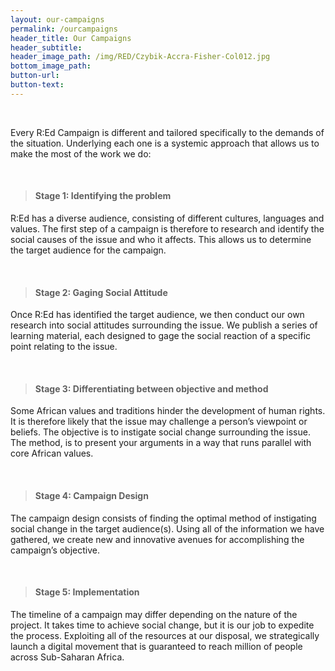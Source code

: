 ```yaml
---
layout: our-campaigns
permalink: /ourcampaigns
header_title: Our Campaigns
header_subtitle:
header_image_path: /img/RED/Czybik-Accra-Fisher-Col012.jpg
bottom_image_path:
button-url:
button-text:
---
```



&nbsp;

Every R:Ed Campaign is different and tailored specifically to the demands of the situation. Underlying each one is a systemic approach that allows us to make the most of the work we do:

&nbsp;

> #### Stage 1: Identifying the problem

R:Ed has a diverse audience, consisting of different cultures, languages and values. The first step of a campaign is therefore to research and identify the social causes of the issue and who it affects. This allows us to determine the target audience for the campaign.

&nbsp;

> #### Stage 2: Gaging Social Attitude

Once R:Ed has identified the target audience, we then conduct our own research into social attitudes surrounding the issue. We publish a series of learning material, each designed to gage the social reaction of a specific point relating to the issue.

&nbsp;

> #### Stage 3: Differentiating between objective and method

Some African values and traditions hinder the development of human rights. It is therefore likely that the issue may challenge a person’s viewpoint or beliefs. The objective is to instigate social change surrounding the issue. The method, is to present your arguments in a way that runs parallel with core African values.

&nbsp;

> #### Stage 4: Campaign Design

The campaign design consists of finding the optimal method of instigating social change in the target audience(s). Using all of the information we have gathered, we create new and innovative avenues for accomplishing the campaign’s objective.

&nbsp;

> #### Stage 5: Implementation

The timeline of a campaign may differ depending on the nature of the project. It takes time to achieve social change, but it is our job to expedite the process. Exploiting all of the resources at our disposal, we strategically launch a digital movement that is guaranteed to reach million of people across Sub-Saharan Africa.